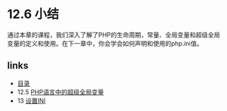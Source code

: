 # 12.6 小结

通过本章的课程，我们深入了解了PHP的生命周期，常量、全局变量和超级全局变量的定义和使用。在下一章中，你会学会如何声明和使用的php.ini值。

## links
   * [目录](<book/preface.md>)
   * 12.5 [PHP语言中的超级全局变量](<book/chapt12/12.5.md>)
   * 13   [设置INI](<book/chapt13/13.md>)

